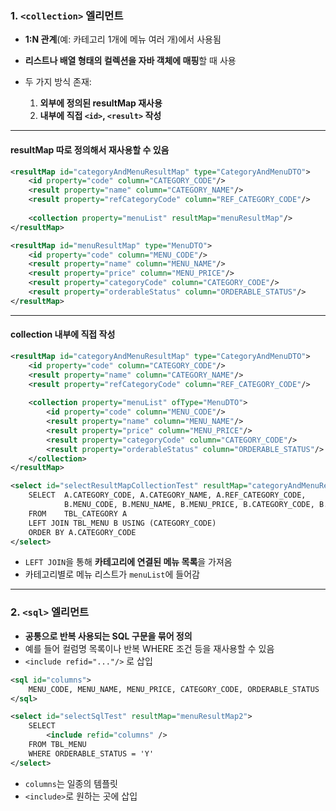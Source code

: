 
### 1. `<collection>` 엘리먼트

* **1\:N 관계**(예: 카테고리 1개에 메뉴 여러 개)에서 사용됨
* **리스트나 배열 형태의 컬렉션을 자바 객체에 매핑**할 때 사용
* 두 가지 방식 존재:

  1. **외부에 정의된 resultMap 재사용**
  2. **내부에 직접 `<id>`, `<result>` 작성**

---

#### resultMap 따로 정의해서 재사용할 수 있음

```xml
<resultMap id="categoryAndMenuResultMap" type="CategoryAndMenuDTO">
    <id property="code" column="CATEGORY_CODE"/>
    <result property="name" column="CATEGORY_NAME"/>
    <result property="refCategoryCode" column="REF_CATEGORY_CODE"/>
    
    <collection property="menuList" resultMap="menuResultMap"/>
</resultMap>

<resultMap id="menuResultMap" type="MenuDTO">
    <id property="code" column="MENU_CODE"/>
    <result property="name" column="MENU_NAME"/>
    <result property="price" column="MENU_PRICE"/>
    <result property="categoryCode" column="CATEGORY_CODE"/>
    <result property="orderableStatus" column="ORDERABLE_STATUS"/>
</resultMap>
```

---

#### collection 내부에 직접 작성

```xml
<resultMap id="categoryAndMenuResultMap" type="CategoryAndMenuDTO">
    <id property="code" column="CATEGORY_CODE"/>
    <result property="name" column="CATEGORY_NAME"/>
    <result property="refCategoryCode" column="REF_CATEGORY_CODE"/>
    
    <collection property="menuList" ofType="MenuDTO">
        <id property="code" column="MENU_CODE"/>
        <result property="name" column="MENU_NAME"/>
        <result property="price" column="MENU_PRICE"/>
        <result property="categoryCode" column="CATEGORY_CODE"/>
        <result property="orderableStatus" column="ORDERABLE_STATUS"/>
    </collection>
</resultMap>
```

```xml
<select id="selectResultMapCollectionTest" resultMap="categoryAndMenuResultMap">
    SELECT  A.CATEGORY_CODE, A.CATEGORY_NAME, A.REF_CATEGORY_CODE,
            B.MENU_CODE, B.MENU_NAME, B.MENU_PRICE, B.CATEGORY_CODE, B.ORDERABLE_STATUS
    FROM    TBL_CATEGORY A
    LEFT JOIN TBL_MENU B USING (CATEGORY_CODE)
    ORDER BY A.CATEGORY_CODE
</select>
```

* `LEFT JOIN`을 통해 **카테고리에 연결된 메뉴 목록**을 가져옴
* 카테고리별로 메뉴 리스트가 `menuList`에 들어감

---

### 2. `<sql>` 엘리먼트

* **공통으로 반복 사용되는 SQL 구문을 묶어 정의**
* 예를 들어 컬럼명 목록이나 반복 WHERE 조건 등을 재사용할 수 있음
* `<include refid="..."/>` 로 삽입

```xml
<sql id="columns">
    MENU_CODE, MENU_NAME, MENU_PRICE, CATEGORY_CODE, ORDERABLE_STATUS
</sql>

<select id="selectSqlTest" resultMap="menuResultMap2">
    SELECT
        <include refid="columns" />
    FROM TBL_MENU
    WHERE ORDERABLE_STATUS = 'Y'
</select>
```

* `columns`는 일종의 템플릿
* `<include>`로 원하는 곳에 삽입

